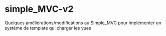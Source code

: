 # simple_MVC-v2
Quelques améliorations/modifications au Simple_MVC pour implémenter un système de template qui charger les vues
